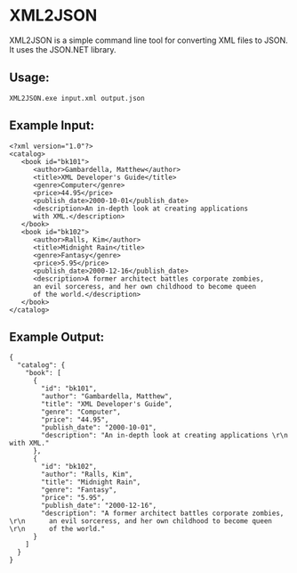 # XML2JSON

XML2JSON is a simple command line tool for converting XML files to JSON. It uses the JSON.NET library.

## Usage:

	XML2JSON.exe input.xml output.json
	
## Example Input:

	<?xml version="1.0"?>
	<catalog>
	   <book id="bk101">
		  <author>Gambardella, Matthew</author>
		  <title>XML Developer's Guide</title>
		  <genre>Computer</genre>
		  <price>44.95</price>
		  <publish_date>2000-10-01</publish_date>
		  <description>An in-depth look at creating applications 
		  with XML.</description>
	   </book>
	   <book id="bk102">
		  <author>Ralls, Kim</author>
		  <title>Midnight Rain</title>
		  <genre>Fantasy</genre>
		  <price>5.95</price>
		  <publish_date>2000-12-16</publish_date>
		  <description>A former architect battles corporate zombies, 
		  an evil sorceress, and her own childhood to become queen 
		  of the world.</description>
	   </book>
	</catalog>
	
## Example Output:

	{
	  "catalog": {
		"book": [
		  {
			"id": "bk101",
			"author": "Gambardella, Matthew",
			"title": "XML Developer's Guide",
			"genre": "Computer",
			"price": "44.95",
			"publish_date": "2000-10-01",
			"description": "An in-depth look at creating applications \r\n      with XML."
		  },
		  {
			"id": "bk102",
			"author": "Ralls, Kim",
			"title": "Midnight Rain",
			"genre": "Fantasy",
			"price": "5.95",
			"publish_date": "2000-12-16",
			"description": "A former architect battles corporate zombies, \r\n      an evil sorceress, and her own childhood to become queen \r\n      of the world."
		  }
		]
	  }
	}
	